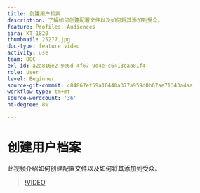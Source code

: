 ```yaml
---
title: 创建用户档案
description: 了解如何创建配置文件以及如何将其添加到受众。
feature: Profiles, Audiences
jira: KT-1820
thumbnail: 25277.jpg
doc-type: feature video
activity: use
team: DOC
exl-id: a2a816e2-9e6d-4f67-9d4e-c6413eaa81f4
role: User
level: Beginner
source-git-commit: c84867ef59a10448a377a959d0b67ae71343a4aa
workflow-type: tm+mt
source-wordcount: '36'
ht-degree: 8%

---
```


# 创建用户档案

此视频介绍如何创建配置文件以及如何将其添加到受众。

>[!VIDEO](https://video.tv.adobe.com/v/25277/?quality=12&learn=on)
